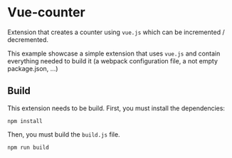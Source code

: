 # Vue-counter

Extension that creates a counter using `vue.js` which can be incremented / decremented.

This example showcase a simple extension that uses `vue.js` and contain everything needed to build it (a webpack configuration file, a not empty package.json, ...)

## Build

This extension needs to be build. 
First, you must install the dependencies:
```
npm install
```

Then, you must build the `build.js` file.
```
npm run build
```

